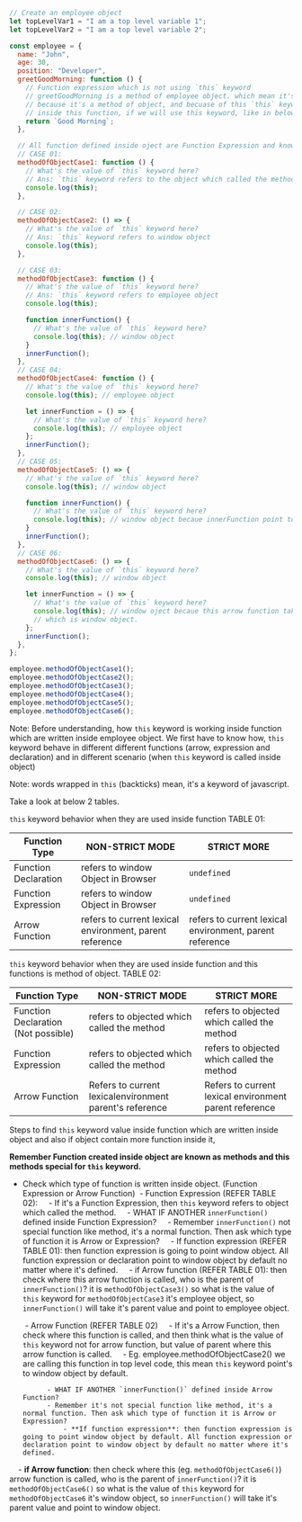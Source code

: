 ```js
// Create an employee object
let topLevelVar1 = "I am a top level variable 1";
let topLevelVar2 = "I am a top level variable 2";

const employee = {
  name: "John",
  age: 30,
  position: "Developer",
  greetGoodMorning: function () {
    // Function expression which is not using `this` keyword
    // greetGoodMorning is a method of employee object. which mean it's a special function
    // because it's a method of object, and becuase of this `this` keyword will work differnetly
    // inside this function, if we will use this keyword, like in below function.
    return `Good Morning`;
  },

  // All function defined inside oject are Function Expression and known as method.
  // CASE 01:
  methodOfObjectCase1: function () {
    // What's the value of `this` keyword here?
    // Ans: `this` keyword refers to the object which called the method. which is employee object.
    console.log(this);
  },

  // CASE 02:
  methodOfObjectCase2: () => {
    // What's the value of `this` keyword here?
    // Ans: `this` keyword refers to window object
    console.log(this);
  },

  // CASE 03:
  methodOfObjectCase3: function () {
    // What's the value of `this` keyword here?
    // Ans: `this` keyword refers to employee object
    console.log(this);

    function innerFunction() {
      // What's the value of `this` keyword here?
      console.log(this); // window object
    }
    innerFunction();
  },
  // CASE 04:
  methodOfObjectCase4: function () {
    // What's the value of `this` keyword here?
    console.log(this); // employee object

    let innerFunction = () => {
      // What's the value of `this` keyword here?
      console.log(this); // employee object
    };
    innerFunction();
  },
  // CASE 05:
  methodOfObjectCase5: () => {
    // What's the value of `this` keyword here?
    console.log(this); // window object

    function innerFunction() {
      // What's the value of `this` keyword here?
      console.log(this); // window object becaue innerFunction point to window object by default
    }
    innerFunction();
  },
  // CASE 06:
  methodOfObjectCase6: () => {
    // What's the value of `this` keyword here?
    console.log(this); // window object

    let innerFunction = () => {
      // What's the value of `this` keyword here?
      console.log(this); // window oject becaue this arrow function take value of it's parent
      // which is window object.
    };
    innerFunction();
  },
};

employee.methodOfObjectCase1();
employee.methodOfObjectCase2();
employee.methodOfObjectCase3();
employee.methodOfObjectCase4();
employee.methodOfObjectCase5();
employee.methodOfObjectCase6();
```

Note: Before understanding, how `this` keyword is working inside function which are written inside employee object. We first have to know how, `this` keyword behave in different different functions (arrow, expression and declaration) and in different scenario (when
`this` keyword is called inside object)

Note: words wrapped in `this` (backticks) mean, it's a keyword of javascript.

Take a look at below 2 tables.

`this` keyword behavior when they are used inside function
TABLE 01:

| Function Type        | NON-STRICT MODE                                         | STRICT MORE                                             |
| -------------------- | ------------------------------------------------------- | ------------------------------------------------------- |
| Function Declaration | refers to window Object in Browser                      | `undefined`                                             |
| Function Expression  | refers to window Object in Browser                      | `undefined`                                             |
| Arrow Function       | refers to current lexical environment, parent reference | refers to current lexical environment, parent reference |

`this` keyword behavior when they are used inside function and this functions is method of object.
TABLE 02:

| Function Type                           | NON-STRICT MODE                                             | STRICT MORE                                               |
| --------------------------------------- | ----------------------------------------------------------- | --------------------------------------------------------- |
| Function Declaration (Not possible)     | refers to objected which called the method                  | refers to objected which called the method                |
| Function Expression                     | refers to objected which called the method                  | refers to objected which called the method                |
| Arrow Function                          | Refers to current lexicalenvironment parent's reference     | Refers to current lexical environment parent reference    |

Steps to find `this` keyword value inside function which are written inside object and also if object contain more function inside it,

**Remember Function created inside object are known as methods and this methods special for `this` keyword.**

- Check which type of function is written inside object. (Function Expression or Arrow Function)
	 - Function Expression (REFER TABLE 02):
	    - If it's a Function Expression, then `this` keyword refers to object which called the method.
	    
		- WHAT IF ANOTHER `innerFunction()` defined inside Function Expression?
		    - Remember `innerFunction()` not special function like method, it's a normal function. Then ask which type of function it is Arrow or Expression?
			    - If function expression (REFER TABLE 01): then function expression is going to point window object. All function expression or declaration point to window object by default no matter where it's defined.
			    - if Arrow function (REFER TABLE 01): then check where this arrow function is called, who is the parent of `innerFunction()`? it is `methodOfObjectCase3()` so what is the value of `this` keyword for `methodOfObjectCase3` it's employee object, so `innerFunction()` will take it's parent value and point to employee object.

	 - Arrow Function (REFER TABLE 02)
	    - If it's a Arrow Function, then check where this function is called, and then think what is the value of `this` keyword not for arrow function, but value of parent where this arrow function is called.
		    - Eg. employee.methodOfObjectCase2() we are calling this function in top level code, this mean `this` keyword point's to window object by default.

			- WHAT IF ANOTHER `innerFunction()` defined inside Arrow Function?
		    - Remember it's not special function like method, it's a normal function. Then ask which type of function it is Arrow or Expression?
			    - **If function expression**: then function expression is going to point window object by default. All function expression or declaration point to window object by default no matter where it's defined.
         - **if Arrow function**: then check where this (eg. `methodOfObjectCase6()`) arrow function is called, who is the parent of `innerFunction()`? it is `methodOfObjectCase6()` so what is the value of `this` keyword for `methodOfObjectCase6` it's window object, so `innerFunction()` will take it's parent value and point to window object.
